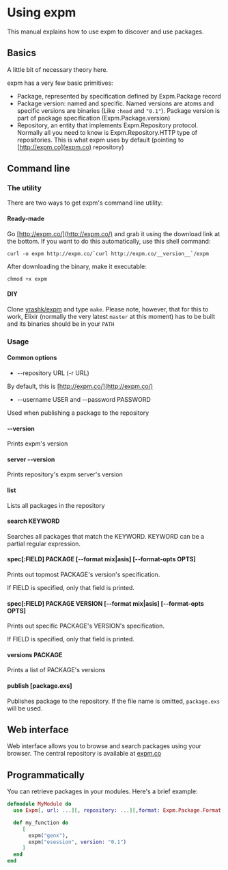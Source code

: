 Using expm
==========

This manual explains how to use expm to discover and use packages.

Basics
------

A little bit of necessary theory here.

expm has a very few basic primitives:

* Package, represented by specification defined by Expm.Package record
* Package version: named and specific. Named versions are atoms and specific versions are binaries (Like `:head` and `"0.1"`). Package version is part of package specification (Expm.Package.version)
* Repository, an entity that implements Expm.Repository protocol. Normally all you need to know is Expm.Repository.HTTP type of repositories. This is what expm uses by default (pointing to [http://expm.co](expm.co) repository)


Command line
------------

### The utility

There are two ways to get expm's command line utility:

#### Ready-made

Go [http://expm.co/](http://expm.co/) and grab it using the download link at the bottom. If you want to do this automatically, use this shell command:

```
curl -o expm http://expm.co/`curl http://expm.co/__version__`/expm
```

After downloading the binary, make it executable:

```
chmod +x expm
```

#### DIY

Clone [yrashk/expm](https://github.com/yrashk/expm) and type `make`. Please note, however,
that for this to work, Elixir (normally the very latest `master` at this moment) has to be built and its binaries should be in your `PATH`

### Usage

#### Common options

* --repository URL (-r URL)

By default, this is [http://expm.co/](http://expm.co/)

* --username USER and --password PASSWORD

Used when publishing a package to the repository

#### --version

Prints expm's version

#### server --version

Prints repository's expm server's version

#### list

Lists all packages in the repository

#### search KEYWORD

Searches all packages that match the KEYWORD. KEYWORD can be a partial regular expression.

#### spec[:FIELD] PACKAGE [--format mix|asis] [--format-opts OPTS]

Prints out topmost PACKAGE's version's specification.

If FIELD is specified, only that field is printed.

#### spec[:FIELD] PACKAGE VERSION [--format mix|asis] [--format-opts OPTS]

Prints out specific PACKAGE's VERSION's specification.

If FIELD is specified, only that field is printed.

#### versions PACKAGE

Prints a list of PACKAGE's versions

#### publish [package.exs]

Publishes package to the repository. If the file name is omitted, `package.exs` will be used.

Web interface
-------------

Web interface allows you to browse and search packages using your browser. The central repository is available at [expm.co](http://expm.co)

Programmatically
----------------

You can retrieve packages in your modules. Here's a brief example:

```elixir
defmodule MyModule do
  use Expm[, url: ...][, repository: ...][,format: Expm.Package.Format.Mix | Expm.Package.Format.Asis]

  def my_function do
     [
       expm("genx"),
       expm("esession", version: "0.1")
     ]
  end
end
```